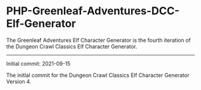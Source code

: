 # PHP-Greenleaf-Adventures-DCC-Elf-Generator
The Greenleaf Adventures Elf Character Generator is the fourth iteration of the Dungeon Crawl Classics Elf Character Generator.

---------------------



Initial commit: 2021-09-15

The initlal commit for the Dungeon Crawl Classics Elf Character Generator Version 4.

